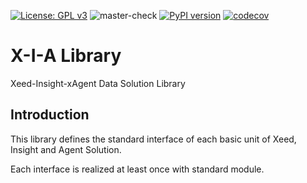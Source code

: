 [![License: GPL v3](https://img.shields.io/badge/License-GPLv3-blue.svg)](https://www.gnu.org/licenses/gpl-3.0) 
![master-check](https://github.com/actions/xialib/workflows/.github/workflows/python-push-master.yml/badge.svg) 
[![PyPI version](https://badge.fury.io/py/xialib.svg)](https://badge.fury.io/py/xialib) 
[![codecov](https://codecov.io/gh/X-I-A/xialib/branch/master/graph/badge.svg)](https://codecov.io/gh/X-I-A/xialib) 
# X-I-A Library
Xeed-Insight-xAgent Data Solution Library
## Introduction
This library defines the standard interface of each basic unit of Xeed, Insight and Agent Solution. 

Each interface is realized at least once with standard module. 